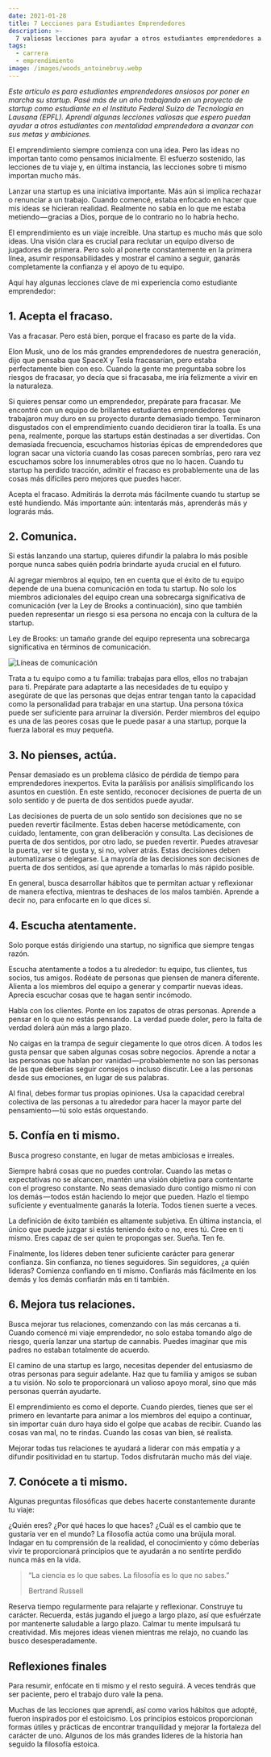 ```yaml
---
date: 2021-01-28
title: 7 Lecciones para Estudiantes Emprendedores
description: >-
  7 valiosas lecciones para ayudar a otros estudiantes emprendedores a avanzar con sus metas y ambiciones.
tags:
  - carrera
  - emprendimiento
image: /images/woods_antoinebruy.webp
---
```


*Este artículo es para estudiantes emprendedores ansiosos por poner en marcha su startup. Pasé más de un año trabajando en un proyecto de startup como estudiante en el Instituto Federal Suizo de Tecnología en Lausana (EPFL). Aprendí algunas lecciones valiosas que espero puedan ayudar a otros estudiantes con mentalidad emprendedora a avanzar con sus metas y ambiciones.*

El emprendimiento siempre comienza con una idea. Pero las ideas no importan tanto como pensamos inicialmente. El esfuerzo sostenido, las lecciones de tu viaje y, en última instancia, las lecciones sobre ti mismo importan mucho más.

Lanzar una startup es una iniciativa importante. Más aún si implica rechazar o renunciar a un trabajo. Cuando comencé, estaba enfocado en hacer que mis ideas se hicieran realidad. Realmente no sabía en lo que me estaba metiendo — gracias a Dios, porque de lo contrario no lo habría hecho.

El emprendimiento es un viaje increíble. Una startup es mucho más que solo ideas. Una visión clara es crucial para reclutar un equipo diverso de jugadores de primera. Pero solo al ponerte constantemente en la primera línea, asumir responsabilidades y mostrar el camino a seguir, ganarás completamente la confianza y el apoyo de tu equipo.

Aquí hay algunas lecciones clave de mi experiencia como estudiante emprendedor:

## 1. Acepta el fracaso.
Vas a fracasar. Pero está bien, porque el fracaso es parte de la vida.

Elon Musk, uno de los más grandes emprendedores de nuestra generación, dijo que pensaba que SpaceX y Tesla fracasarían, pero estaba perfectamente bien con eso. Cuando la gente me preguntaba sobre los riesgos de fracasar, yo decía que si fracasaba, me iría felizmente a vivir en la naturaleza.

Si quieres pensar como un emprendedor, prepárate para fracasar. Me encontré con un equipo de brillantes estudiantes emprendedores que trabajaron muy duro en su proyecto durante demasiado tiempo. Terminaron disgustados con el emprendimiento cuando decidieron tirar la toalla. Es una pena, realmente, porque las startups están destinadas a ser divertidas. Con demasiada frecuencia, escuchamos historias épicas de emprendedores que logran sacar una victoria cuando las cosas parecen sombrías, pero rara vez escuchamos sobre los innumerables otros que no lo hacen. Cuando tu startup ha perdido tracción, admitir el fracaso es probablemente una de las cosas más difíciles pero mejores que puedes hacer.

Acepta el fracaso. Admitirás la derrota más fácilmente cuando tu startup se esté hundiendo. Más importante aún: intentarás más, aprenderás más y lograrás más.

## 2. Comunica.
Si estás lanzando una startup, quieres difundir la palabra lo más posible porque nunca sabes quién podría brindarte ayuda crucial en el futuro.

Al agregar miembros al equipo, ten en cuenta que el éxito de tu equipo depende de una buena comunicación en toda tu startup. No solo los miembros adicionales del equipo crean una sobrecarga significativa de comunicación (ver la Ley de Brooks a continuación), sino que también pueden representar un riesgo si esa persona no encaja con la cultura de la startup.

Ley de Brooks: un tamaño grande del equipo representa una sobrecarga significativa en términos de comunicación.

![Líneas de comunicación](https://miro.medium.com/max/1400/1*pLdfse5oA5nJOEjemvmgig.webp)

Trata a tu equipo como a tu familia: trabajas para ellos, ellos no trabajan para ti. Prepárate para adaptarte a las necesidades de tu equipo y asegúrate de que las personas que dejas entrar tengan tanto la capacidad como la personalidad para trabajar en una startup. Una persona tóxica puede ser suficiente para arruinar la diversión. Perder miembros del equipo es una de las peores cosas que le puede pasar a una startup, porque la fuerza laboral es muy pequeña.

## 3. No pienses, actúa.
Pensar demasiado es un problema clásico de pérdida de tiempo para emprendedores inexpertos. Evita la parálisis por análisis simplificando los asuntos en cuestión. En este sentido, reconocer decisiones de puerta de un solo sentido y de puerta de dos sentidos puede ayudar.

Las decisiones de puerta de un solo sentido son decisiones que no se pueden revertir fácilmente. Estas deben hacerse metódicamente, con cuidado, lentamente, con gran deliberación y consulta. Las decisiones de puerta de dos sentidos, por otro lado, se pueden revertir. Puedes atravesar la puerta, ver si te gusta y, si no, volver atrás. Estas decisiones deben automatizarse o delegarse. La mayoría de las decisiones son decisiones de puerta de dos sentidos, así que aprende a tomarlas lo más rápido posible.

En general, busca desarrollar hábitos que te permitan actuar y reflexionar de manera efectiva, mientras te deshaces de los malos también. Aprende a decir no, para enfocarte en lo que dices sí.

## 4. Escucha atentamente.
Solo porque estás dirigiendo una startup, no significa que siempre tengas razón.

Escucha atentamente a todos a tu alrededor: tu equipo, tus clientes, tus socios, tus amigos. Rodéate de personas que piensen de manera diferente. Alienta a los miembros del equipo a generar y compartir nuevas ideas. Aprecia escuchar cosas que te hagan sentir incómodo.

Habla con los clientes. Ponte en los zapatos de otras personas. Aprende a pensar en lo que no estás pensando. La verdad puede doler, pero la falta de verdad dolerá aún más a largo plazo.

No caigas en la trampa de seguir ciegamente lo que otros dicen. A todos les gusta pensar que saben algunas cosas sobre negocios. Aprende a notar a las personas que hablan por vanidad — probablemente no son las personas de las que deberías seguir consejos o incluso discutir. Lee a las personas desde sus emociones, en lugar de sus palabras.

Al final, debes formar tus propias opiniones. Usa la capacidad cerebral colectiva de las personas a tu alrededor para hacer la mayor parte del pensamiento — tú solo estás orquestando.

## 5. Confía en ti mismo.
Busca progreso constante, en lugar de metas ambiciosas e irreales.

Siempre habrá cosas que no puedes controlar. Cuando las metas o expectativas no se alcancen, mantén una visión objetiva para contentarte con el progreso constante. No seas demasiado duro contigo mismo ni con los demás — todos están haciendo lo mejor que pueden. Hazlo el tiempo suficiente y eventualmente ganarás la lotería. Todos tienen suerte a veces.

La definición de éxito también es altamente subjetiva. En última instancia, el único que puede juzgar si estás teniendo éxito o no, eres tú. Cree en ti mismo. Eres capaz de ser quien te propongas ser. Sueña. Ten fe.

Finalmente, los líderes deben tener suficiente carácter para generar confianza. Sin confianza, no tienes seguidores. Sin seguidores, ¿a quién lideras? Comienza confiando en ti mismo. Confiarás más fácilmente en los demás y los demás confiarán más en ti también.

## 6. Mejora tus relaciones.
Busca mejorar tus relaciones, comenzando con las más cercanas a ti. Cuando comencé mi viaje emprendedor, no solo estaba tomando algo de riesgo, quería lanzar una startup de cannabis. Puedes imaginar que mis padres no estaban totalmente de acuerdo.

El camino de una startup es largo, necesitas depender del entusiasmo de otras personas para seguir adelante. Haz que tu familia y amigos se suban a tu visión. No solo te proporcionará un valioso apoyo moral, sino que más personas querrán ayudarte.

El emprendimiento es como el deporte. Cuando pierdes, tienes que ser el primero en levantarte para animar a los miembros del equipo a continuar, sin importar cuán duro haya sido el golpe que acabas de recibir. Cuando las cosas van mal, no te rindas. Cuando las cosas van bien, sé realista.

Mejorar todas tus relaciones te ayudará a liderar con más empatía y a difundir positividad en tu startup. Todos disfrutarán mucho más del viaje.

## 7. Conócete a ti mismo.
Algunas preguntas filosóficas que debes hacerte constantemente durante tu viaje:

¿Quién eres?
¿Por qué haces lo que haces?
¿Cuál es el cambio que te gustaría ver en el mundo?
La filosofía actúa como una brújula moral. Indagar en tu comprensión de la realidad, el conocimiento y cómo deberías vivir te proporcionará principios que te ayudarán a no sentirte perdido nunca más en la vida.

> “La ciencia es lo que sabes. La filosofía es lo que no sabes.”
> 
> Bertrand Russell

Reserva tiempo regularmente para relajarte y reflexionar. Construye tu carácter. Recuerda, estás jugando el juego a largo plazo, así que esfuérzate por mantenerte saludable a largo plazo. Calmar tu mente impulsará tu creatividad. Mis mejores ideas vienen mientras me relajo, no cuando las busco desesperadamente.

## Reflexiones finales
Para resumir, enfócate en ti mismo y el resto seguirá. A veces tendrás que ser paciente, pero el trabajo duro vale la pena.

Muchas de las lecciones que aprendí, así como varios hábitos que adopté, fueron inspirados por el estoicismo. Los principios estoicos proporcionan formas útiles y prácticas de encontrar tranquilidad y mejorar la fortaleza del carácter de uno. Algunos de los más grandes líderes de la historia han seguido la filosofía estoica.

